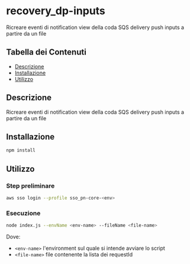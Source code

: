 # recovery_dp-inputs

Ricreare eventi di notification view della coda SQS delivery push inputs a partire da un file

## Tabella dei Contenuti

- [Descrizione](#descrizione)
- [Installazione](#installazione)
- [Utilizzo](#utilizzo)

## Descrizione

Ricreare eventi di notification view della coda SQS delivery push inputs a partire da un file

## Installazione

```bash
npm install
```

## Utilizzo
### Step preliminare

```bash
aws sso login --profile sso_pn-core-<env>
```

### Esecuzione
```bash
node index.js --envName <env-name> --fileName <file-name> 

```
Dove:
- `<env-name>` l'environment sul quale si intende avviare lo script
- `<file-name>` file contenente la lista dei requestId